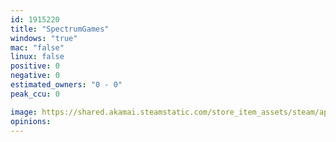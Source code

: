 ```yaml
---
id: 1915220
title: "SpectrumGames"
windows: "true"
mac: "false"
linux: false
positive: 0
negative: 0
estimated_owners: "0 - 0"
peak_ccu: 0

image: https://shared.akamai.steamstatic.com/store_item_assets/steam/apps/1915220/header.jpg?t=1653039240
opinions:
---
```

